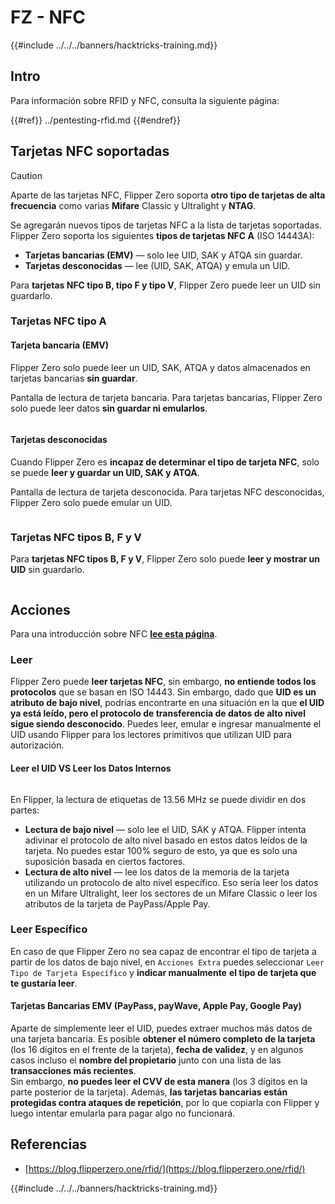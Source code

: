 # FZ - NFC

{{#include ../../../banners/hacktricks-training.md}}

## Intro <a href="#id-9wrzi" id="id-9wrzi"></a>

Para información sobre RFID y NFC, consulta la siguiente página:

{{#ref}}
../pentesting-rfid.md
{{#endref}}

## Tarjetas NFC soportadas <a href="#id-9wrzi" id="id-9wrzi"></a>

> [!CAUTION]
> Aparte de las tarjetas NFC, Flipper Zero soporta **otro tipo de tarjetas de alta frecuencia** como varias **Mifare** Classic y Ultralight y **NTAG**.

Se agregarán nuevos tipos de tarjetas NFC a la lista de tarjetas soportadas. Flipper Zero soporta los siguientes **tipos de tarjetas NFC A** (ISO 14443A):

- **Tarjetas bancarias (EMV)** — solo lee UID, SAK y ATQA sin guardar.
- **Tarjetas desconocidas** — lee (UID, SAK, ATQA) y emula un UID.

Para **tarjetas NFC tipo B, tipo F y tipo V**, Flipper Zero puede leer un UID sin guardarlo.

### Tarjetas NFC tipo A <a href="#uvusf" id="uvusf"></a>

#### Tarjeta bancaria (EMV) <a href="#kzmrp" id="kzmrp"></a>

Flipper Zero solo puede leer un UID, SAK, ATQA y datos almacenados en tarjetas bancarias **sin guardar**.

Pantalla de lectura de tarjeta bancaria. Para tarjetas bancarias, Flipper Zero solo puede leer datos **sin guardar ni emularlos**.

<figure><img src="https://cdn.flipperzero.one/Monosnap_Miro_2022-08-17_12-26-31.png?auto=format&#x26;ixlib=react-9.1.1&#x26;h=916&#x26;w=2662" alt=""><figcaption></figcaption></figure>

#### Tarjetas desconocidas <a href="#id-37eo8" id="id-37eo8"></a>

Cuando Flipper Zero es **incapaz de determinar el tipo de tarjeta NFC**, solo se puede **leer y guardar un UID, SAK y ATQA**.

Pantalla de lectura de tarjeta desconocida. Para tarjetas NFC desconocidas, Flipper Zero solo puede emular un UID.

<figure><img src="https://cdn.flipperzero.one/Monosnap_Miro_2022-08-17_12-27-53.png?auto=format&#x26;ixlib=react-9.1.1&#x26;h=932&#x26;w=2634" alt=""><figcaption></figcaption></figure>

### Tarjetas NFC tipos B, F y V <a href="#wyg51" id="wyg51"></a>

Para **tarjetas NFC tipos B, F y V**, Flipper Zero solo puede **leer y mostrar un UID** sin guardarlo.

<figure><img src="https://archbee.imgix.net/3StCFqarJkJQZV-7N79yY/zBU55Fyj50TFO4U7S-OXH_screenshot-2022-08-12-at-182540.png?auto=format&#x26;ixlib=react-9.1.1&#x26;h=1080&#x26;w=2704" alt=""><figcaption></figcaption></figure>

## Acciones

Para una introducción sobre NFC [**lee esta página**](../pentesting-rfid.md#high-frequency-rfid-tags-13.56-mhz).

### Leer

Flipper Zero puede **leer tarjetas NFC**, sin embargo, **no entiende todos los protocolos** que se basan en ISO 14443. Sin embargo, dado que **UID es un atributo de bajo nivel**, podrías encontrarte en una situación en la que **el UID ya está leído, pero el protocolo de transferencia de datos de alto nivel sigue siendo desconocido**. Puedes leer, emular e ingresar manualmente el UID usando Flipper para los lectores primitivos que utilizan UID para autorización.

#### Leer el UID VS Leer los Datos Internos <a href="#reading-the-uid-vs-reading-the-data-inside" id="reading-the-uid-vs-reading-the-data-inside"></a>

<figure><img src="../../../images/image (217).png" alt=""><figcaption></figcaption></figure>

En Flipper, la lectura de etiquetas de 13.56 MHz se puede dividir en dos partes:

- **Lectura de bajo nivel** — solo lee el UID, SAK y ATQA. Flipper intenta adivinar el protocolo de alto nivel basado en estos datos leídos de la tarjeta. No puedes estar 100% seguro de esto, ya que es solo una suposición basada en ciertos factores.
- **Lectura de alto nivel** — lee los datos de la memoria de la tarjeta utilizando un protocolo de alto nivel específico. Eso sería leer los datos en un Mifare Ultralight, leer los sectores de un Mifare Classic o leer los atributos de la tarjeta de PayPass/Apple Pay.

### Leer Específico

En caso de que Flipper Zero no sea capaz de encontrar el tipo de tarjeta a partir de los datos de bajo nivel, en `Acciones Extra` puedes seleccionar `Leer Tipo de Tarjeta Específico` y **indicar manualmente** **el tipo de tarjeta que te gustaría leer**.

#### Tarjetas Bancarias EMV (PayPass, payWave, Apple Pay, Google Pay) <a href="#emv-bank-cards-paypass-paywave-apple-pay-google-pay" id="emv-bank-cards-paypass-paywave-apple-pay-google-pay"></a>

Aparte de simplemente leer el UID, puedes extraer muchos más datos de una tarjeta bancaria. Es posible **obtener el número completo de la tarjeta** (los 16 dígitos en el frente de la tarjeta), **fecha de validez**, y en algunos casos incluso el **nombre del propietario** junto con una lista de las **transacciones más recientes**.\
Sin embargo, **no puedes leer el CVV de esta manera** (los 3 dígitos en la parte posterior de la tarjeta). Además, **las tarjetas bancarias están protegidas contra ataques de repetición**, por lo que copiarla con Flipper y luego intentar emularla para pagar algo no funcionará.

## Referencias

- [https://blog.flipperzero.one/rfid/](https://blog.flipperzero.one/rfid/)

{{#include ../../../banners/hacktricks-training.md}}
